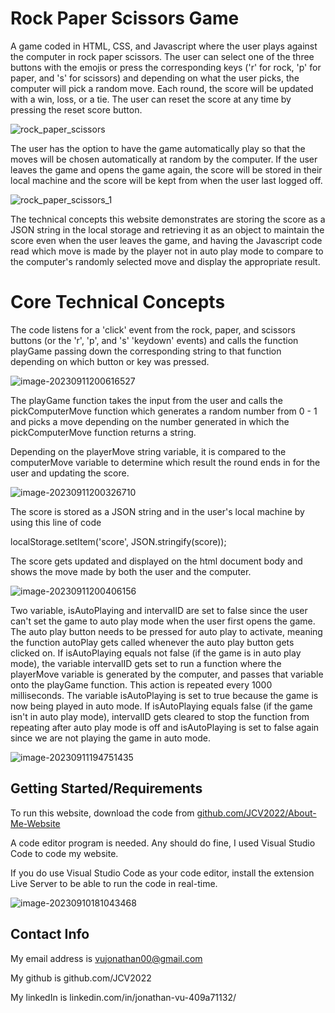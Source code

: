 # Rock Paper Scissors Game

A game coded in HTML, CSS, and Javascript where the user plays against the computer in rock paper scissors. The user can select one of the three buttons with the emojis or press the corresponding keys ('r' for rock, 'p' for paper, and 's' for scissors) and depending on what the user picks, the computer will pick a random move. Each round, the score will be updated with a win, loss, or a tie. The user can reset the score at any time by pressing the reset score button. 

![rock_paper_scissors](C:\Users\jonat\Downloads\rock_paper_scissors.gif)

The user has the option to have the game automatically play so that the moves will be chosen automatically at random by the computer. If the user leaves the game and opens the game again, the score will be stored in their local machine and the score will be kept from when the user last logged off. 

![rock_paper_scissors_1](C:\Users\jonat\Downloads\rock_paper_scissors_1.gif)

The technical concepts this website demonstrates are storing the score as a JSON string in the local storage and retrieving it as an object to maintain the score even when the user leaves the game, and having the Javascript code read which move is made by the player not in auto play mode to compare to the computer's randomly selected move and display the appropriate result.

# Core Technical Concepts

The code listens for a 'click' event from the rock, paper, and scissors buttons (or the 'r', 'p', and 's' 'keydown' events) and calls the function playGame passing down the corresponding string to that function depending on which button or key was pressed.

![image-20230911200616527](C:\Users\jonat\AppData\Roaming\Typora\typora-user-images\image-20230911200616527.png)

The playGame function takes the input from the user and calls the pickComputerMove function which generates a random number from 0 - 1 and picks a move depending on the number generated in which the pickComputerMove function returns a string.

Depending on the playerMove string variable, it is compared to the computerMove variable to determine which result the round ends in for the user and updating the score.

![image-20230911200326710](C:\Users\jonat\AppData\Roaming\Typora\typora-user-images\image-20230911200326710.png)

The score is stored as a JSON string and in the user's local machine by using this line of code 

localStorage.setItem(&#39;score&#39;, JSON.stringify(score));

The score gets updated and displayed on the html document body and shows the move made by both the user and the computer. 

![image-20230911200406156](C:\Users\jonat\AppData\Roaming\Typora\typora-user-images\image-20230911200406156.png)

Two variable, isAutoPlaying and intervalID are set to false since the user can't set the game to auto play mode when the user first opens the game. The auto play button needs to be pressed for auto play to activate, meaning the function autoPlay gets called whenever the auto play button gets clicked on. If isAutoPlaying equals not false (if the game is in auto play mode), the variable intervalID gets set to run a function where the playerMove variable is generated by the computer, and passes that variable onto the playGame function. This action is repeated every 1000 milliseconds. The variable isAutoPlaying is set to true because the game is now being played in auto mode. If isAutoPlaying equals false (if the game isn't in auto play mode), intervalID gets cleared to stop the function from repeating after auto play mode is off and isAutoPlaying is set to false again since we are not playing the game in auto mode. 

![image-20230911194751435](C:\Users\jonat\AppData\Roaming\Typora\typora-user-images\image-20230911194751435.png)

## Getting Started/Requirements

To run this website, download the code from [github.com/JCV2022/About-Me-Website](https://github.com/JCV2022/About-Me-Website)

A code editor program is needed. Any should do fine, I used Visual Studio Code to code my website.

If you do use Visual Studio Code as your code editor, install the extension Live Server to be able to run the code in real-time.

![image-20230910181043468](C:\Users\jonat\AppData\Roaming\Typora\typora-user-images\image-20230910181043468.png)

## Contact Info

My email address is vujonathan00@gmail.com

My github is github.com/JCV2022

My linkedIn is linkedin.com/in/jonathan-vu-409a71132/